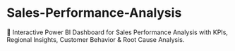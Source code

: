 # Sales-Performance-Analysis
🚀 Interactive Power BI Dashboard for Sales Performance Analysis with KPIs, Regional Insights, Customer Behavior &amp; Root Cause Analysis.
